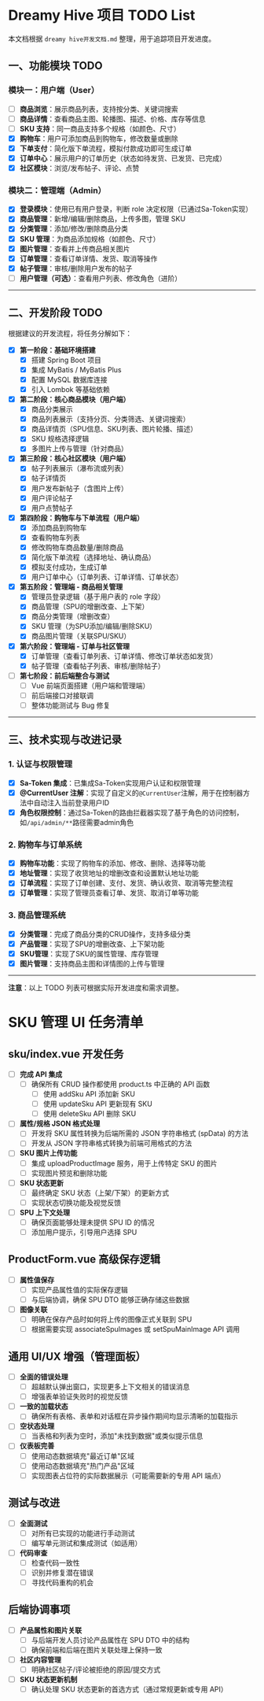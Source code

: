 # Dreamy Hive 项目 TODO List

本文档根据 `dreamy hive开发文档.md` 整理，用于追踪项目开发进度。

## 一、功能模块 TODO

### 模块一：用户端（User）

- [ ] **商品浏览**：展示商品列表，支持按分类、关键词搜索
- [ ] **商品详情**：查看商品主图、轮播图、描述、价格、库存等信息
- [ ] **SKU 支持**：同一商品支持多个规格（如颜色、尺寸）
- [x] **购物车**：用户可添加商品到购物车，修改数量或删除
- [x] **下单支付**：简化版下单流程，模拟付款成功即可生成订单
- [x] **订单中心**：展示用户的订单历史（状态如待发货、已发货、已完成）
- [x] **社区模块**：浏览/发布帖子、评论、点赞

### 模块二：管理端（Admin）

- [x] **登录模块**：使用已有用户登录，判断 role 决定权限（已通过Sa-Token实现）
- [x] **商品管理**：新增/编辑/删除商品，上传多图，管理 SKU
- [x] **分类管理**：添加/修改/删除商品分类
- [x] **SKU 管理**：为商品添加规格（如颜色、尺寸）
- [x] **图片管理**：查看并上传商品相关图片
- [x] **订单管理**：查看订单详情、发货、取消等操作
- [x] **帖子管理**：审核/删除用户发布的帖子
- [ ] **用户管理（可选）**：查看用户列表、修改角色（进阶）

---

## 二、开发阶段 TODO

根据建议的开发流程，将任务分解如下：

- [x] **第一阶段：基础环境搭建**
    - [x] 搭建 Spring Boot 项目
    - [x] 集成 MyBatis / MyBatis Plus
    - [x] 配置 MySQL 数据库连接
    - [x] 引入 Lombok 等基础依赖

- [x] **第二阶段：核心商品模块（用户端）**
    - [x] 商品分类展示
    - [x] 商品列表展示（支持分页、分类筛选、关键词搜索）
    - [x] 商品详情页（SPU信息、SKU列表、图片轮播、描述）
    - [x] SKU 规格选择逻辑
    - [x] 多图片上传与管理（针对商品）

- [x] **第三阶段：核心社区模块（用户端）**
    - [x] 帖子列表展示（瀑布流或列表）
    - [x] 帖子详情页
    - [x] 用户发布新帖子（含图片上传）
    - [x] 用户评论帖子
    - [x] 用户点赞帖子

- [x] **第四阶段：购物车与下单流程（用户端）**
    - [x] 添加商品到购物车
    - [x] 查看购物车列表
    - [x] 修改购物车商品数量/删除商品
    - [x] 简化版下单流程（选择地址、确认商品）
    - [x] 模拟支付成功，生成订单
    - [x] 用户订单中心（订单列表、订单详情、订单状态）

- [x] **第五阶段：管理端 - 商品相关管理**
    - [x] 管理员登录逻辑（基于用户表的 role 字段）
    - [x] 商品管理（SPU的增删改查、上下架）
    - [x] 商品分类管理（增删改查）
    - [x] SKU 管理（为SPU添加/编辑/删除SKU）
    - [x] 商品图片管理（关联SPU/SKU）

- [x] **第六阶段：管理端 - 订单与社区管理**
    - [x] 订单管理（查看订单列表、订单详情、修改订单状态如发货）
    - [x] 帖子管理（查看帖子列表、审核/删除帖子）

- [ ] **第七阶段：前后端整合与测试**
    - [ ] Vue 前端页面搭建（用户端和管理端）
    - [ ] 前后端接口对接联调
    - [ ] 整体功能测试与 Bug 修复

---

## 三、技术实现与改进记录

### 1. 认证与权限管理
- [x] **Sa-Token 集成**：已集成Sa-Token实现用户认证和权限管理
- [x] **@CurrentUser 注解**：实现了自定义的`@CurrentUser`注解，用于在控制器方法中自动注入当前登录用户ID
- [x] **角色权限控制**：通过Sa-Token的路由拦截器实现了基于角色的访问控制，如`/api/admin/**`路径需要admin角色

### 2. 购物车与订单系统
- [x] **购物车功能**：实现了购物车的添加、修改、删除、选择等功能
- [x] **地址管理**：实现了收货地址的增删改查和设置默认地址功能
- [x] **订单流程**：实现了订单创建、支付、发货、确认收货、取消等完整流程
- [x] **订单管理**：实现了管理员查看订单、发货、取消订单等功能

### 3. 商品管理系统
- [x] **分类管理**：完成了商品分类的CRUD操作，支持多级分类
- [x] **产品管理**：实现了SPU的增删改查、上下架功能
- [x] **SKU管理**：实现了SKU的属性管理、库存管理
- [x] **图片管理**：支持商品主图和详情图的上传与管理

---

**注意**：以上 TODO 列表可根据实际开发进度和需求调整。

# SKU 管理 UI 任务清单

## sku/index.vue 开发任务

- [ ] **完成 API 集成**
  - [ ] 确保所有 CRUD 操作都使用 product.ts 中正确的 API 函数
    - [ ] 使用 addSku API 添加新 SKU
    - [ ] 使用 updateSku API 更新现有 SKU
    - [ ] 使用 deleteSku API 删除 SKU
  
- [ ] **属性/规格 JSON 格式处理**
  - [ ] 开发将 SKU 属性转换为后端所需的 JSON 字符串格式 (spData) 的方法
  - [ ] 开发从 JSON 字符串格式转换为前端可用格式的方法
  
- [ ] **SKU 图片上传功能**
  - [ ] 集成 uploadProductImage 服务，用于上传特定 SKU 的图片
  - [ ] 实现图片预览和删除功能
  
- [ ] **SKU 状态更新**
  - [ ] 最终确定 SKU 状态（上架/下架）的更新方式
  - [ ] 实现状态切换功能及视觉反馈
  
- [ ] **SPU 上下文处理**
  - [ ] 确保页面能够处理未提供 SPU ID 的情况
  - [ ] 添加用户提示，引导用户选择 SPU

## ProductForm.vue 高级保存逻辑

- [ ] **属性值保存**
  - [ ] 实现产品属性值的实际保存逻辑
  - [ ] 与后端协调，确保 SPU DTO 能够正确存储这些数据
  
- [ ] **图像关联**
  - [ ] 明确在保存产品时如何将上传的图像正式关联到 SPU
  - [ ] 根据需要实现 associateSpuImages 或 setSpuMainImage API 调用

## 通用 UI/UX 增强（管理面板）

- [ ] **全面的错误处理**
  - [ ] 超越默认弹出窗口，实现更多上下文相关的错误消息
  - [ ] 增强表单验证失败时的视觉反馈
  
- [ ] **一致的加载状态**
  - [ ] 确保所有表格、表单和对话框在异步操作期间均显示清晰的加载指示
  
- [ ] **空状态处理**
  - [ ] 当表格和列表为空时，添加"未找到数据"或类似提示信息
  
- [ ] **仪表板完善**
  - [ ] 使用动态数据填充"最近订单"区域
  - [ ] 使用动态数据填充"热门产品"区域
  - [ ] 实现图表占位符的实际数据展示（可能需要新的专用 API 端点）

## 测试与改进

- [ ] **全面测试**
  - [ ] 对所有已实现的功能进行手动测试
  - [ ] 编写单元测试和集成测试（如适用）
  
- [ ] **代码审查**
  - [ ] 检查代码一致性
  - [ ] 识别并修复潜在错误
  - [ ] 寻找代码重构的机会

## 后端协调事项

- [ ] **产品属性和图片关联**
  - [ ] 与后端开发人员讨论产品属性在 SPU DTO 中的结构
  - [ ] 确保前端和后端在图片关联处理上保持一致
  
- [ ] **社区内容管理**
  - [ ] 明确社区帖子/评论被拒绝的原因/提交方式
  
- [ ] **SKU 状态更新机制**
  - [ ] 确认处理 SKU 状态更新的首选方式（通过常规更新或专用 API）